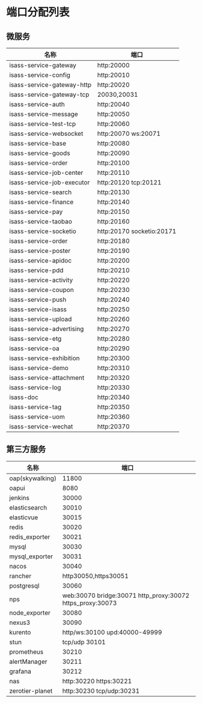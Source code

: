 # 端口分配列表

## 微服务


| 名称                         | 端口                        |
|----------------------------|---------------------------|
| isass-service-gateway      | http:20000                |
| isass-service-config       | http:20010                |
| isass-service-gateway-http | http:20020                |
| isass-service-gateway-tcp  | 20030,20031               |
| isass-service-auth         | http:20040                |
| isass-service-message      | http:20050                |
| isass-service-test-tcp     | http:20060                |
| isass-service-websocket    | http:20070 ws:20071       |
| isass-service-base         | http:20080                |
| isass-service-goods        | http:20090                |
| isass-service-order        | http:20100                |
| isass-service-job-center   | http:20110                |
| isass-service-job-executor | http:20120 tcp:20121      |
| isass-service-search       | http:20130                |
| isass-service-finance      | http:20140                |
| isass-service-pay          | http:20150                |
| isass-service-taobao       | http:20160                |
| isass-service-socketio     | http:20170 socketio:20171 |
| isass-service-order        | http:20180                |
| isass-service-poster       | http:20190                |
| isass-service-apidoc       | http:20200                |
| isass-service-pdd          | http:20210                |
| isass-service-activity     | http:20220                |
| isass-service-coupon       | http:20230                |
| isass-service-push         | http:20240                |
| isass-service-isass        | http:20250                |
| isass-service-upload       | http:20260                |
| isass-service-advertising  | http:20270                |
| isass-service-etg          | http:20280                |
| isass-service-oa           | http:20290                |
| isass-service-exhibition   | http:20300                |
| isass-service-demo         | http:20310                |
| isass-service-attachment   | http:20320                |
| isass-service-log          | http:20330                |
| isass-doc                  | http:20340                |
| isass-service-tag          | http:20350                |
| isass-service-uom          | http:20360                |
| isass-service-wechat       | http:20370                |

## 第三方服务


| 名称              | 端口                                                        |
|-----------------|-----------------------------------------------------------|
| oap(skywalking) | 11800                                                     |
| oapui           | 8080                                                      |
| jenkins         | 30000                                                     |
| elasticsearch   | 30010                                                     |
| elasticvue      | 30015                                                     |
| redis           | 30020                                                     |
| redis_exporter  | 30021                                                     |
| mysql           | 30030                                                     |
| mysql_exporter  | 30031                                                     |
| nacos           | 30040                                                     |
| rancher         | http30050,https30051                                      |
| postgresql      | 30060                                                     |
| nps             | web:30070 bridge:30071 http_proxy:30072 https_proxy:30073 |
| node_exporter   | 30080                                                     |
| nexus3          | 30090                                                     |
| kurento         | http/ws:30100 upd:40000-49999                             |
| stun            | tcp/udp 30101                                             |
| prometheus      | 30210                                                     |
| alertManager    | 30211                                                     |
| grafana         | 30212                                                     |
| nas             | http:30220 https:30221                                    |
| zerotier-planet | http:30230 tcp/udp:30231                                  |
